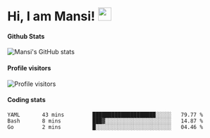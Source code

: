 # Hi, I am Mansi! <img src="https://user-images.githubusercontent.com/1303154/88677602-1635ba80-d120-11ea-84d8-d263ba5fc3c0.gif" width="30px">

#### Github Stats

![Mansi's GitHub stats](https://github-readme-stats.vercel.app/api?username=mansikulkarni96&theme=tokyonight&count_private=true&show_icons=true&hide=contribs)

#### Profile visitors

![Profile visitors](https://visitor-badge.glitch.me/badge?page_id=page.id&left_color=grey&right_color=blue)

#### Coding stats

<!--START_SECTION:waka-->
```text
YAML       43 mins         ████████████████████░░░░░   79.77 % 
Bash       8 mins          ███▓░░░░░░░░░░░░░░░░░░░░░   14.87 % 
Go         2 mins          █░░░░░░░░░░░░░░░░░░░░░░░░   04.46 % 
```
<!--END_SECTION:waka-->
